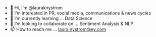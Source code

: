 - 👋 Hi, I’m @lauraknystrom
- 👀 I’m interested in PR, social media, communications & news cycles
- 🌱 I’m currently learning ... Data Science 
- 💞️ I’m looking to collaborate on ... Sentiment Analysis & NLP
- 📫 How to reach me ... laura.nystrom@ey.com

<!---
lauraknystrom/lauraknystrom is a ✨ special ✨ repository because its `README.md` (this file) appears on your GitHub profile.
You can click the Preview link to take a look at your changes.
--->
